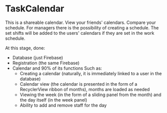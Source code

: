 # TaskCalendar
This is a shareable calendar.
View your friends' calendars.
Compare your schedule.
For managers there is the possibility of creating a schedule. The set shifts will be added to the users' calendars if they are set in the work schedule.

At this stage, done:
 - Database (just Firebase)
 - Registration (the same Firebase)
 - Calendar and 90% of its functions
   Such as:
    - Creating a calendar (naturally, it is immediately linked to a user in the database)
    - Calendar view (the calendar is presented in the form of a RecyclerView ribbon of months), months are loaded as needed
    - Viewing the week (in the form of a sliding panel from the month) and the day itself (in the week panel)
    - Ability to add and remove staff for the day
